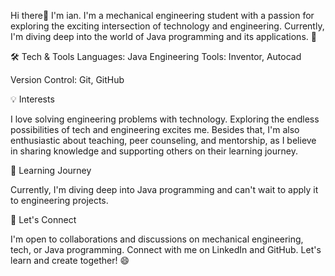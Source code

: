 Hi there👋 I'm ian.
I'm a mechanical engineering student with a passion for exploring the exciting intersection of technology and engineering. Currently, I'm diving deep into the world of Java programming and its applications. 🚀

🛠️ Tech & Tools
Languages: Java
Engineering Tools: Inventor, Autocad

Version Control: Git, GitHub

💡 Interests

I love solving engineering problems with technology. Exploring the endless possibilities of tech and engineering excites me. Besides that, I'm also enthusiastic about teaching, peer counseling, and mentorship, as I believe in sharing knowledge and supporting others on their learning journey.

🌱 Learning Journey

Currently, I'm diving deep into Java programming and can't wait to apply it to engineering projects.

🤝 Let's Connect

I'm open to collaborations and discussions on mechanical engineering, tech, or Java programming. Connect with me on LinkedIn and GitHub. Let's learn and create together! 😄
